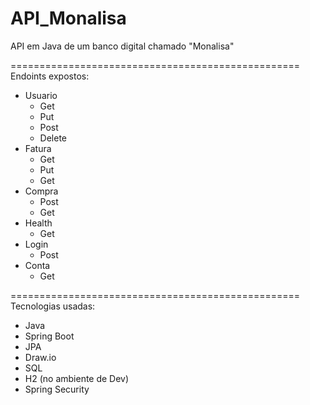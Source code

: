 # API_Monalisa
API em Java de um banco digital chamado "Monalisa"

================================================== <br/>
Endoints expostos: 
- Usuario
  - Get
  - Put
  - Post
  - Delete
- Fatura
  - Get
  - Put
  - Get
- Compra
  - Post
  - Get
- Health
  - Get
- Login
  - Post
- Conta
  - Get

================================================== <br/>
Tecnologias usadas:
- Java
- Spring Boot
- JPA
- Draw.io
- SQL
- H2 (no ambiente de Dev)
- Spring Security
